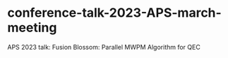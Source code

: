 # conference-talk-2023-APS-march-meeting

APS 2023 talk: Fusion Blossom: Parallel MWPM Algorithm for QEC
